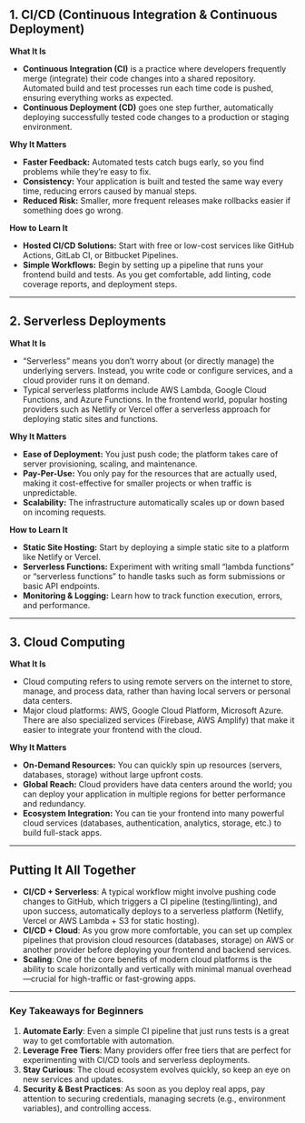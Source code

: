 ## 1. CI/CD (Continuous Integration & Continuous Deployment)
**What It Is**  
- **Continuous Integration (CI)** is a practice where developers frequently merge (integrate) their code changes into a shared repository. Automated build and test processes run each time code is pushed, ensuring everything works as expected.
- **Continuous Deployment (CD)** goes one step further, automatically deploying successfully tested code changes to a production or staging environment.

**Why It Matters**  
- **Faster Feedback:** Automated tests catch bugs early, so you find problems while they’re easy to fix.  
- **Consistency:** Your application is built and tested the same way every time, reducing errors caused by manual steps.  
- **Reduced Risk:** Smaller, more frequent releases make rollbacks easier if something does go wrong.

**How to Learn It**  
- **Hosted CI/CD Solutions:** Start with free or low-cost services like GitHub Actions, GitLab CI, or Bitbucket Pipelines.  
- **Simple Workflows:** Begin by setting up a pipeline that runs your frontend build and tests. As you get comfortable, add linting, code coverage reports, and deployment steps.

---

## 2. Serverless Deployments
**What It Is**  
- “Serverless” means you don’t worry about (or directly manage) the underlying servers. Instead, you write code or configure services, and a cloud provider runs it on demand.
- Typical serverless platforms include AWS Lambda, Google Cloud Functions, and Azure Functions. In the frontend world, popular hosting providers such as Netlify or Vercel offer a serverless approach for deploying static sites and functions.

**Why It Matters**  
- **Ease of Deployment:** You just push code; the platform takes care of server provisioning, scaling, and maintenance.  
- **Pay-Per-Use:** You only pay for the resources that are actually used, making it cost-effective for smaller projects or when traffic is unpredictable.  
- **Scalability:** The infrastructure automatically scales up or down based on incoming requests.

**How to Learn It**  
- **Static Site Hosting:** Start by deploying a simple static site to a platform like Netlify or Vercel.  
- **Serverless Functions:** Experiment with writing small “lambda functions” or “serverless functions” to handle tasks such as form submissions or basic API endpoints.
- **Monitoring & Logging:** Learn how to track function execution, errors, and performance.

---

## 3. Cloud Computing
**What It Is**  
- Cloud computing refers to using remote servers on the internet to store, manage, and process data, rather than having local servers or personal data centers.
- Major cloud platforms: AWS, Google Cloud Platform, Microsoft Azure. There are also specialized services (Firebase, AWS Amplify) that make it easier to integrate your frontend with the cloud.

**Why It Matters**  
- **On-Demand Resources:** You can quickly spin up resources (servers, databases, storage) without large upfront costs.  
- **Global Reach:** Cloud providers have data centers around the world; you can deploy your application in multiple regions for better performance and redundancy.  
- **Ecosystem Integration:** You can tie your frontend into many powerful cloud services (databases, authentication, analytics, storage, etc.) to build full-stack apps.

---

## Putting It All Together
- **CI/CD + Serverless**: A typical workflow might involve pushing code changes to GitHub, which triggers a CI pipeline (testing/linting), and upon success, automatically deploys to a serverless platform (Netlify, Vercel or AWS Lambda + S3 for static hosting).
- **CI/CD + Cloud**: As you grow more comfortable, you can set up complex pipelines that provision cloud resources (databases, storage) on AWS or another provider before deploying your frontend and backend services.
- **Scaling**: One of the core benefits of modern cloud platforms is the ability to scale horizontally and vertically with minimal manual overhead—crucial for high-traffic or fast-growing apps.

---

### Key Takeaways for Beginners
1. **Automate Early**: Even a simple CI pipeline that just runs tests is a great way to get comfortable with automation.  
2. **Leverage Free Tiers**: Many providers offer free tiers that are perfect for experimenting with CI/CD tools and serverless deployments.  
3. **Stay Curious**: The cloud ecosystem evolves quickly, so keep an eye on new services and updates.  
4. **Security & Best Practices**: As soon as you deploy real apps, pay attention to securing credentials, managing secrets (e.g., environment variables), and controlling access.